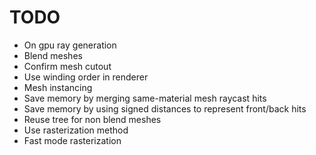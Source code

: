 
# TODO
<!-- - On gpu sort -->
- On gpu ray generation
- Blend meshes
- Confirm mesh cutout
- Use winding order in renderer
- Mesh instancing
- Save memory by merging same-material mesh raycast hits
- Save memory by using signed distances to represent front/back hits
- Reuse tree for non blend meshes
- Use rasterization method
- Fast mode rasterization